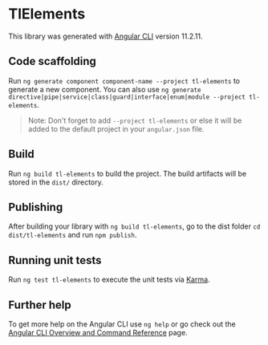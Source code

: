 # TlElements

This library was generated with [Angular CLI](https://github.com/angular/angular-cli) version 11.2.11.

## Code scaffolding

Run `ng generate component component-name --project tl-elements` to generate a new component. You can also use `ng generate directive|pipe|service|class|guard|interface|enum|module --project tl-elements`.
> Note: Don't forget to add `--project tl-elements` or else it will be added to the default project in your `angular.json` file. 

## Build

Run `ng build tl-elements` to build the project. The build artifacts will be stored in the `dist/` directory.

## Publishing

After building your library with `ng build tl-elements`, go to the dist folder `cd dist/tl-elements` and run `npm publish`.

## Running unit tests

Run `ng test tl-elements` to execute the unit tests via [Karma](https://karma-runner.github.io).

## Further help

To get more help on the Angular CLI use `ng help` or go check out the [Angular CLI Overview and Command Reference](https://angular.io/cli) page.

